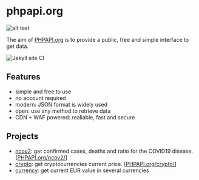 # phpapi.org

![alt text](https://phpapi.org/img/phpapi.org.png "PHPAPI.org")

The aim of [PHPAPI.org](https://phpapi.org) is to provide a public, free and simple interface to get data.

![Jekyll site CI](https://github.com/fabriziosalmi/phpapi/workflows/Jekyll%20site%20CI/badge.svg?branch=master)

## Features

- simple and free to use
- no account required
- modern: JSON format is widely used
- open: use any method to retrieve data
- CDN + WAF powered: realiable, fast and secure

## Projects

- [ncov2](https://github.com/fabriziosalmi/phpapi/blob/master/ncov2/README.md): get confirmed cases, deaths and ratio for the COVID19 disease. [[PHPAPI.org/ncov2/](https://phpapi.org/ncov2/)]
- [crypto](https://github.com/fabriziosalmi/phpapi/blob/master/crypto/README.md): get cryptocurrencies current price.  [[PHPAPI.org/crypto/](https://phpapi.org/crypto/)]
- [currency](https://phpapi.org/currency/api.php?currency=EUR): get current EUR value in several currencies

